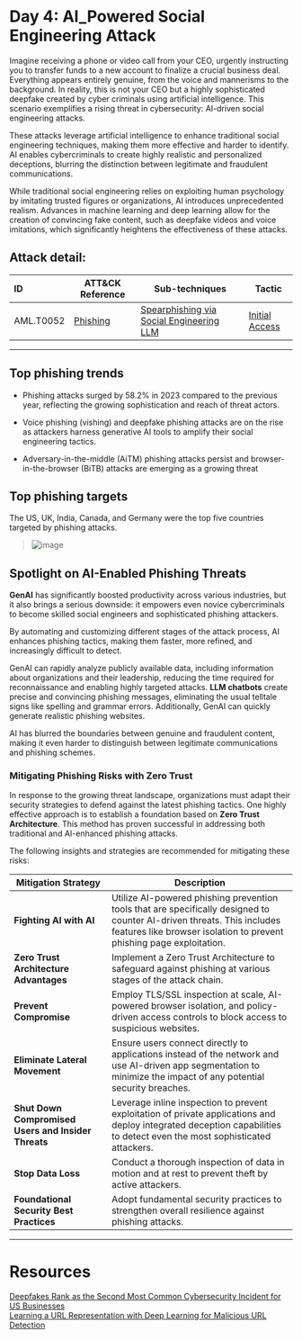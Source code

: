 # Day 4: AI_Powered Social Engineering Attack
Imagine receiving a phone or video call from your CEO, urgently instructing you to transfer funds to a new account to finalize a crucial business deal. Everything appears entirely genuine, from the voice and mannerisms to the background. In reality, this is not your CEO but a highly sophisticated deepfake created by cyber criminals using artificial intelligence. This scenario exemplifies a rising threat in cybersecurity: AI-driven social engineering attacks.

These attacks leverage artificial intelligence to enhance traditional social engineering techniques, making them more effective and harder to identify. AI enables cybercriminals to create highly realistic and personalized deceptions, blurring the distinction between legitimate and fraudulent communications.

While traditional social engineering relies on exploiting human psychology by imitating trusted figures or organizations, AI introduces unprecedented realism. Advances in machine learning and deep learning allow for the creation of convincing fake content, such as deepfake videos and voice imitations, which significantly heightens the effectiveness of these attacks.

## Attack detail:

| ID | ATT&CK Reference| Sub-techniques | Tactic | 
| :------------- | ------------- | ------------- | ------------- |
| AML.T0052  |[Phishing](https://attack.mitre.org/versions/v15/techniques/T1566/)  | [Spearphishing via Social Engineering LLM](https://atlas.mitre.org/techniques/AML.T0052.000)| [Initial Access](https://attack.mitre.org/versions/v15/tactics/TA0001/) |

--- 

## Top phishing trends
- Phishing attacks surged by 58.2% in 2023 compared to the previous year, reflecting the growing sophistication and reach of threat actors.

- Voice phishing (vishing) and deepfake phishing attacks are on the rise as attackers harness generative AI tools to amplify their social engineering tactics.

- Adversary-in-the-middle (AiTM) phishing attacks persist and browser-in-the-browser (BiTB) attacks are emerging as a growing threat

## Top phishing targets

The US, UK, India, Canada, and Germany were the top five countries targeted by phishing attacks.

> ![image](https://github.com/user-attachments/assets/493d21e5-745f-4ea5-b617-e614e084816d)

## Spotlight on AI-Enabled Phishing Threats

**GenAI** has significantly boosted productivity across various industries, but it also brings a serious downside: it empowers even novice cybercriminals to become skilled social engineers and sophisticated phishing attackers.

By automating and customizing different stages of the attack process, AI enhances phishing tactics, making them faster, more refined, and increasingly difficult to detect.

GenAI can rapidly analyze publicly available data, including information about organizations and their leadership, reducing the time required for reconnaissance and enabling highly targeted attacks. **LLM chatbots** create precise and convincing phishing messages, eliminating the usual telltale signs like spelling and grammar errors. Additionally, GenAI can quickly generate realistic phishing websites. 

AI has blurred the boundaries between genuine and fraudulent content, making it even harder to distinguish between legitimate communications and phishing schemes.

### Mitigating Phishing Risks with Zero Trust

In response to the growing threat landscape, organizations must adapt their security strategies to defend against the latest phishing tactics. One highly effective approach is to establish a foundation based on **Zero Trust Architecture**. This method has proven successful in addressing both traditional and AI-enhanced phishing attacks.

The following insights and strategies are recommended for mitigating these risks:

| **Mitigation Strategy**                                       | **Description**                                                                                                                                                                  |
|---------------------------------------------------------------|----------------------------------------------------------------------------------------------------------------------------------------------------------------------------------|
| **Fighting AI with AI**                                        | Utilize AI-powered phishing prevention tools that are specifically designed to counter AI-driven threats. This includes features like browser isolation to prevent phishing page exploitation. |
| **Zero Trust Architecture Advantages**                        | Implement a Zero Trust Architecture to safeguard against phishing at various stages of the attack chain.                                                                         |
| **Prevent Compromise**                                       | Employ TLS/SSL inspection at scale, AI-powered browser isolation, and policy-driven access controls to block access to suspicious websites.                                      |
| **Eliminate Lateral Movement**                               | Ensure users connect directly to applications instead of the network and use AI-driven app segmentation to minimize the impact of any potential security breaches.               |
| **Shut Down Compromised Users and Insider Threats**          | Leverage inline inspection to prevent exploitation of private applications and deploy integrated deception capabilities to detect even the most sophisticated attackers.          |
| **Stop Data Loss**                                           | Conduct a thorough inspection of data in motion and at rest to prevent theft by active attackers.                                                                                  |
| **Foundational Security Best Practices**                      | Adopt fundamental security practices to strengthen overall resilience against phishing attacks.                                                                                 |
---
# Resources

[Deepfakes Rank as the Second Most Common Cybersecurity Incident for US Businesses](https://www.darkreading.com/cyberattacks-data-breaches/deepfakes-rank-as-the-second-most-common-cybersecurity-incident-for-us-businesses)<br>
[Learning a URL Representation with Deep Learning for Malicious URL Detection](https://arxiv.org/abs/1802.03162)

